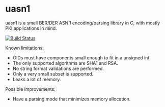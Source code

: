# uasn1

uasn1 is a small BER/DER ASN.1 encoding/parsing library in C, with
mostly PKI applications in mind.

[![Build Status](https://travis-ci.org/mbrossard/uasn1.svg?branch=master)](https://travis-ci.org/mbrossard/uasn1)

Known limitations:

  * OIDs must have components small enough to fit in a unsigned int.
  * The only supported algorithms are SHA1 and RSA.
  * No string format validations are performed.
  * Only a very small subset is supported.
  * Leaks a lot of memory.

Possible improvements:

  * Have a parsing mode that minimizes memory allocation.

